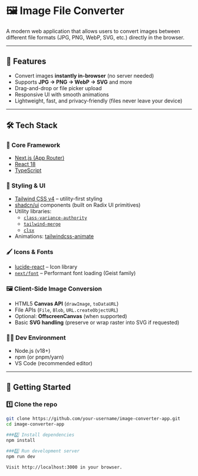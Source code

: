 # 🖼️ Image File Converter

A modern web application that allows users to convert images between different file formats (JPG, PNG, WebP, SVG, etc.) directly in the browser.

---

## 🚀 Features
- Convert images **instantly in-browser** (no server needed)
- Supports **JPG → PNG → WebP → SVG** and more
- Drag-and-drop or file picker upload
- Responsive UI with smooth animations
- Lightweight, fast, and privacy-friendly (files never leave your device)

---

## 🛠️ Tech Stack

### 🔹 Core Framework
- [Next.js (App Router)](https://nextjs.org/)
- [React 18](https://react.dev/)
- [TypeScript](https://www.typescriptlang.org/)

### 🎨 Styling & UI
- [Tailwind CSS v4](https://tailwindcss.com/) – utility-first styling
- [shadcn/ui](https://ui.shadcn.com/) components (built on Radix UI primitives)
- Utility libraries:  
  - [`class-variance-authority`](https://github.com/joe-bell/cva)  
  - [`tailwind-merge`](https://github.com/dcastil/tailwind-merge)  
  - [`clsx`](https://github.com/lukeed/clsx)
- Animations: [tailwindcss-animate](https://github.com/joe-bell/tailwindcss-animate)

### 🖌️ Icons & Fonts
- [lucide-react](https://lucide.dev/) – Icon library
- [`next/font`](https://nextjs.org/docs/app/building-your-application/optimizing/fonts) – Performant font loading (Geist family)

### 🖼️ Client-Side Image Conversion
- HTML5 **Canvas API** (`drawImage`, `toDataURL`)
- File APIs (`File`, `Blob`, `URL.createObjectURL`)
- Optional: **OffscreenCanvas** (when supported)
- Basic **SVG handling** (preserve or wrap raster into SVG if requested)

### 🧑‍💻 Dev Environment
- Node.js (v18+)
- npm (or pnpm/yarn)
- VS Code (recommended editor)

---

## 📂 Getting Started

### 1️⃣ Clone the repo
```bash
git clone https://github.com/your-username/image-converter-app.git
cd image-converter-app

###2️⃣ Install dependencies
npm install

###3️⃣ Run development server
npm run dev

Visit http://localhost:3000 in your browser.
